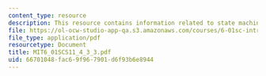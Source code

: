 ```yaml
---
content_type: resource
description: This resource contains information related to state machine composition.
file: https://ol-ocw-studio-app-qa.s3.amazonaws.com/courses/6-01sc-introduction-to-electrical-engineering-and-computer-science-i-spring-2011/66701048fac69f967901d6f93b6e8944_MIT6_01SCS11_4_3_3.pdf
file_type: application/pdf
resourcetype: Document
title: MIT6_01SCS11_4_3_3.pdf
uid: 66701048-fac6-9f96-7901-d6f93b6e8944
---
```

